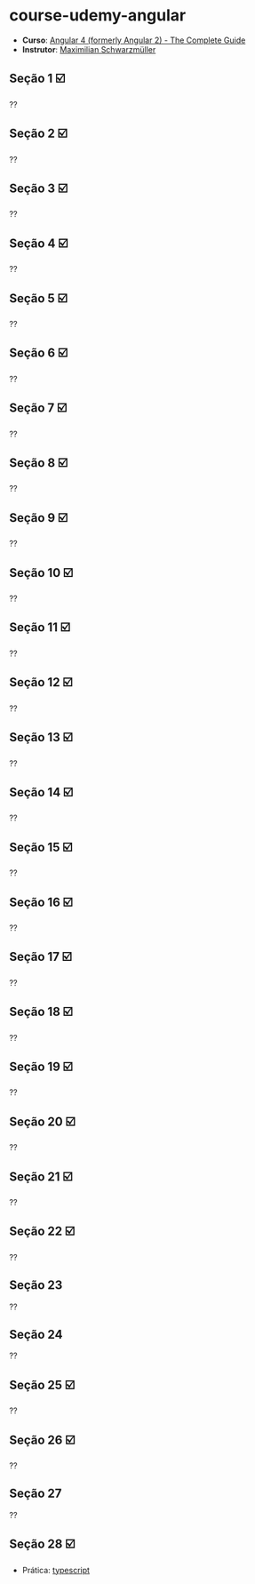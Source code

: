 # course-udemy-angular

* **Curso**: [Angular 4 (formerly Angular 2) - The Complete Guide](https://www.udemy.com/the-complete-guide-to-angular-2/learn/v4/overview)
* **Instrutor**: [Maximilian Schwarzmüller](https://www.udemy.com/user/maximilian-schwarzmuller/)

## Seção 1 :ballot_box_with_check:
??

## Seção 2 :ballot_box_with_check:
??

## Seção 3 :ballot_box_with_check:
??

## Seção 4 :ballot_box_with_check:
??

## Seção 5 :ballot_box_with_check:
??

## Seção 6 :ballot_box_with_check:
??

## Seção 7 :ballot_box_with_check:
??

## Seção 8 :ballot_box_with_check:
??

## Seção 9 :ballot_box_with_check:
??

## Seção 10 :ballot_box_with_check:
??

## Seção 11 :ballot_box_with_check:
??

## Seção 12 :ballot_box_with_check:
??

## Seção 13 :ballot_box_with_check:
??

## Seção 14 :ballot_box_with_check:
??

## Seção 15 :ballot_box_with_check:
??

## Seção 16 :ballot_box_with_check:
??

## Seção 17 :ballot_box_with_check:
??

## Seção 18 :ballot_box_with_check:
??

## Seção 19 :ballot_box_with_check:
??

## Seção 20 :ballot_box_with_check:
??

## Seção 21 :ballot_box_with_check:
??

## Seção 22 :ballot_box_with_check:
??

## Seção 23
??

## Seção 24
??

## Seção 25 :ballot_box_with_check:
??

## Seção 26 :ballot_box_with_check:
??

## Seção 27
??

## Seção 28 :ballot_box_with_check:

* Prática: [typescript](https://github.com/raulpe7eira/course-udemy-angular/tree/typescript)
